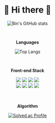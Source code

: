 

<!--
**Bin-Choi/Bin-Choi** is a ✨ _special_ ✨ repository because its `README.md` (this file) appears on your GitHub profile.

Here are some ideas to get you started:

- 🔭 I’m currently working on ...
- 🌱 I’m currently learning ...
- 👯 I’m looking to collaborate on ...
- 🤔 I’m looking for help with ...
- 💬 Ask me about ...
- 📫 How to reach me: ...
- 😄 Pronouns: ...
- ⚡ Fun fact: ...
-->

<div align="center">
  <h1>🌱 Hi there 👋 </h1>
  
![Bin's GitHub stats](https://github-readme-stats.vercel.app/api?username=Bin-Choi&theme=dracula&show_icons=true)

  <br/>

<p><b>Languages</b></p>

![Top Langs](https://github-readme-stats.vercel.app/api/top-langs/?username=Bin-Choi&layout=compact)

  <br/>

  <p><b>Front-end Stack</b></p>
  <img src="https://img.shields.io/badge/HTML-E34F26?style=flat-square&logo=HTML5&logoColor=white"/>
  <img src="https://img.shields.io/badge/CSS-1572B6?style=flat-square&logo=CSS3&logoColor=white"/>
  <img src="https://img.shields.io/badge/Bootstrap-7952B3?style=flat-square&logo=Bootstrap&logoColor=white"/>
  <img src="https://img.shields.io/badge/styled components-DB7093?style=flat-square&logo=styled-components&logoColor=white"/>

  <br/>

  <img src="https://img.shields.io/badge/JavaScript-F7DF1E?style=flat-square&logo=Javascript&logoColor=white"/>
  <img src="https://img.shields.io/badge/Vue.js-4FC08D?style=flat-square&logo=Vue.js&logoColor=white"/>
  <img src="https://img.shields.io/badge/React-61DAFB?style=flat-square&logo=React&logoColor=white"/>
  <img src="https://img.shields.io/badge/Redux-764ABC?style=flat-square&logo=Redux&logoColor=white"/>

  <br/>
  <br/>
  <br/>
  
  <p><b>Algorithm</b></p>

[![Solved.ac Profile](http://mazassumnida.wtf/api/v2/generate_badge?boj=tph0093)](https://solved.ac/tph0093/)

</div>

